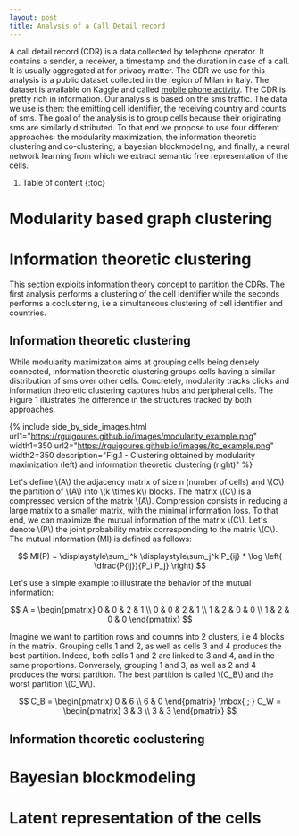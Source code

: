 ```yaml
---
layout: post
title: Analysis of a Call Detail record
---
```

A call detail record (CDR) is a data collected by telephone operator. It contains a sender, a receiver, a timestamp and the duration in case of a call. It is usually aggregated at for privacy matter. The CDR we use for this analysis is a public dataset collected in the region of Milan in Italy. The dataset is available on Kaggle and called [mobile phone activity](https://www.kaggle.com/marcodena/mobile-phone-activity).
The CDR is pretty rich in information. Our analysis is based on the sms traffic. The data we use is then: the emitting cell identifier, the receiving country and counts of sms. The goal of the analysis is to group cells because their originating sms are similarly distributed. To that end we propose to use four different approaches: the modularity maximization, the information theoretic clustering and co-clustering, a bayesian blockmodeling, and finally, a neural network learning from which we extract semantic free representation of the cells.

1. Table of content
{:toc}

# Modularity based graph clustering

# Information theoretic clustering

This section exploits information theory concept to partition the CDRs. The first analysis performs a clustering of the cell identifier while the seconds performs a coclustering, i.e a simultaneous clustering of cell identifier and countries.   

## Information theoretic clustering

While modularity maximization aims at grouping cells being densely connected, information theoretic clustering groups cells having a similar distribution of sms over other cells. Concretely, modularity tracks clicks and information theoretic clustering captures hubs and peripheral cells. The Figure 1 illustrates the difference in the structures tracked by both approaches.

{% include side_by_side_images.html url1="https://rguigoures.github.io/images/modularity_example.png" width1=350 url2="https://rguigoures.github.io/images/itc_example.png" width2=350 description="Fig.1 - Clustering obtained by modularity maximization (left) and information theoretic clustering (right)" %}

Let's define \\(A\\) the adjacency matrix of size n (number of cells) and \\(C\\) the partition of \\(A\\) into \\(k \times k\\) blocks. The matrix \\(C\\) is a compressed version of the matrix \\(A\\). Compression consists in reducing a large matrix to a smaller matrix, with the minimal information loss. To that end, we can maximize the mutual information of the matrix \\(C\\). Let's denote \\(P\\) the joint probability matrix corresponding to the matrix \\(C\\). The mutual information (MI) is defined as follows:

$$
MI(P) = \displaystyle\sum_i^k \displaystyle\sum_j^k P_{ij} * \log \left( \dfrac{P{ij}}{P_i P_j} \right)
$$

Let's use a simple example to illustrate the behavior of the mutual information:

$$ A = \begin{pmatrix}
0 & 0 & 2 & 1 \\
0 & 0 & 2 & 1 \\
1 & 2 & 0 & 0 \\
1 & 2 & 0 & 0
\end{pmatrix}
$$

Imagine we want to partition rows and columns into 2 clusters, i.e 4 blocks in the matrix. Grouping cells 1 and 2, as well as cells 3 and 4 produces the best partition. Indeed, both cells 1 and 2 are linked to 3 and 4, and in the same proportions. Conversely, grouping 1 and 3, as well as 2 and 4 produces the worst partition.
The best partition is called \\(C_B\\) and the worst partition \\(C_W\\).

$$
C_B = \begin{pmatrix}
0 & 6 \\
6 & 0
\end{pmatrix}
\mbox{ ; }
C_W = \begin{pmatrix}
3 & 3 \\
3 & 3
\end{pmatrix}
$$

## Information theoretic coclustering

# Bayesian blockmodeling

# Latent representation of the cells
